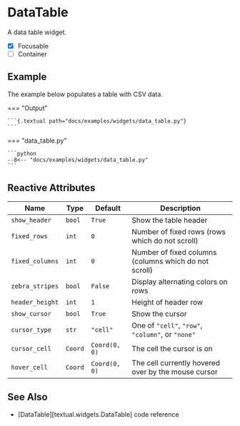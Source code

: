 # DataTable

A data table widget.

- [x] Focusable
- [ ] Container

## Example

The example below populates a table with CSV data.

=== "Output"

    ```{.textual path="docs/examples/widgets/data_table.py"}
    ```

=== "data_table.py"

    ```python
    --8<-- "docs/examples/widgets/data_table.py"
    ```


## Reactive Attributes

| Name            | Type    | Default       | Description                                           |
|-----------------|---------|---------------|-------------------------------------------------------|
| `show_header`   | `bool`  | `True`        | Show the table header                                 |
| `fixed_rows`    | `int`   | `0`           | Number of fixed rows (rows which do not scroll)       |
| `fixed_columns` | `int`   | `0`           | Number of fixed columns (columns which do not scroll) |
| `zebra_stripes` | `bool`  | `False`       | Display alternating colors on rows                    |
| `header_height` | `int`   | `1`           | Height of header row                                  |
| `show_cursor`   | `bool`  | `True`        | Show the cursor                                       |
| `cursor_type`   | `str`   | `"cell"`      | One of `"cell"`, `"row"`, `"column"`, or `"none"`     |
| `cursor_cell`   | `Coord` | `Coord(0, 0)` | The cell the cursor is on                             |
| `hover_cell`    | `Coord` | `Coord(0, 0)` | The cell currently hovered over by the mouse cursor   |


## See Also

* [DataTable][textual.widgets.DataTable] code reference
